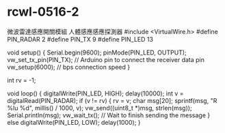 # rcwl-0516-2
微波雷達感應開關模組 人體感應感應探測器
#include <VirtualWire.h>
#define PIN_RADAR 2
#define PIN_TX 9
#define PIN_LED 13
 
void setup() {
  Serial.begin(9600);
  pinMode(PIN_LED, OUTPUT);
  vw_set_tx_pin(PIN_TX);        // Arduino pin to connect the receiver data pin    
  vw_setup(6000);               // bps connection speed
}
 
int rv = -1;
 
void loop() {
  digitalWrite(PIN_LED, HIGH);
  delay(10000);
  int v = digitalRead(PIN_RADAR);
  if (v != rv) {
    rv = v;
    char msg[20];
    sprintf(msg, "R %lu %d", millis() / 1000, v);
    vw_send((uint8_t *)msg, strlen(msg));
    Serial.println(msg);
    vw_wait_tx();        // Wait to finish sending the message
  }
  else
  digitalWrite(PIN_LED, LOW);
  delay(1000);
}
